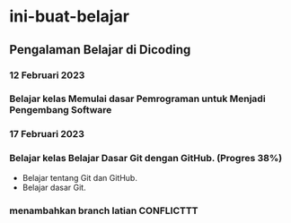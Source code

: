 # ini-buat-belajar

## Pengalaman Belajar di Dicoding

### 12 Februari 2023 <br>
### Belajar kelas Memulai dasar Pemrograman untuk Menjadi Pengembang Software

### 17 Februari 2023 <br>
### Belajar kelas Belajar Dasar Git dengan GitHub. (Progres 38%)
* Belajar tentang Git dan GitHub.
* Belajar dasar Git.

### menambahkan branch latian CONFLICTTT